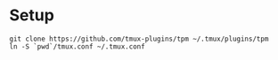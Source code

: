 Setup
================
~~~
git clone https://github.com/tmux-plugins/tpm ~/.tmux/plugins/tpm
ln -S `pwd`/tmux.conf ~/.tmux.conf
~~~
